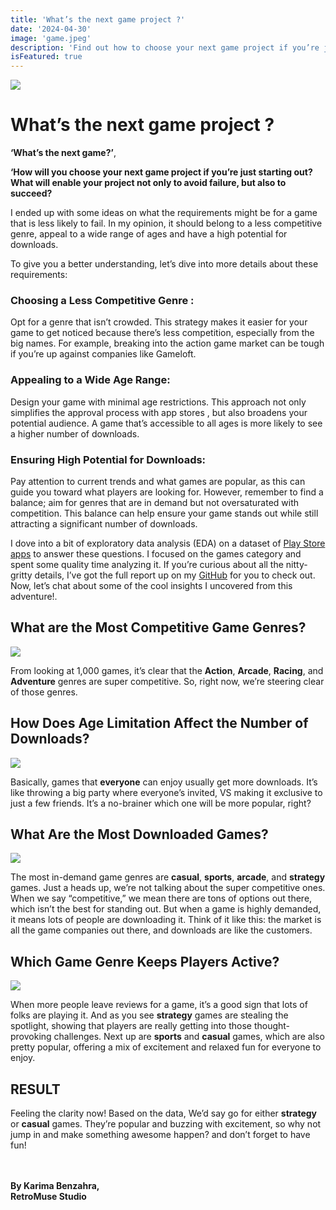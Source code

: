 ```yaml
---
title: 'What’s the next game project ?'
date: '2024-04-30'
image: 'game.jpeg'
description: 'Find out how to choose your next game project if you’re just starting out in the game industry as an employee or a freelancer'
isFeatured: true
---
```


![](https://33333.cdn.cke-cs.com/kSW7V9NHUXugvhoQeFaf/images/7152532dddf857663f801ec8d5f0faa6688d26be3d0734cb.webp)

# What’s the next game project ?

**‘What’s the next game?’**, 

**‘How will you choose your next game project if you’re just starting out? What will enable your project not only to avoid failure, but also to succeed?** 

I ended up with some ideas on what the requirements might be for a game that is less likely to fail. In my opinion, it should belong to a less competitive genre, appeal to a wide range of ages and have a high potential for downloads.

To give you a better understanding, let’s dive into more details about these requirements:


### **Choosing a Less Competitive Genre :**
Opt for a genre that isn’t crowded. This strategy makes it easier for your game to get noticed because there’s less competition, especially from the big names. For example, breaking into the action game market can be tough if you’re up against companies like Gameloft.


### **Appealing to a Wide Age Range:**
Design your game with minimal age restrictions. This approach not only simplifies the approval process with app stores , but also broadens your potential audience. A game that’s accessible to all ages is more likely to see a higher number of downloads.


### **Ensuring High Potential for Downloads:**
Pay attention to current trends and what games are popular, as this can guide you toward what players are looking for. However, remember to find a balance; aim for genres that are in demand but not oversaturated with competition. This balance can help ensure your game stands out while still attracting a significant number of downloads.


I dove into a bit of exploratory data analysis (EDA) on a dataset of [Play Store apps](https://www.kaggle.com/datasets/lava18/google-play-store-apps) to answer these questions. I focused on the games category and spent some quality time analyzing it. If you’re curious about all the nitty-gritty details, I’ve got the full report up on my [GitHub](https://github.com/kaGhimaa/Data-analysis-projects/tree/main/what's%20the%20next%20game) for you to check out. Now, let’s chat about some of the cool insights I uncovered from this adventure!.

## What are the Most Competitive Game Genres?

![](https://33333.cdn.cke-cs.com/kSW7V9NHUXugvhoQeFaf/images/29f7eda5506c5ba4741cc97dbfee60ea8e3fe879c9174f7a.webp)

From looking at 1,000 games, it’s clear that the **Action**, **Arcade**, **Racing**, and **Adventure** genres are super competitive. So, right now, we’re steering clear of those genres.




## How Does Age Limitation Affect the Number of Downloads?

![](https://33333.cdn.cke-cs.com/kSW7V9NHUXugvhoQeFaf/images/cebac3dc191cf225631fb8a4d7df226a6685ce505a5987dd.webp)

Basically, games that **everyone** can enjoy usually get more downloads. It’s like throwing a big party where everyone’s invited, VS making it exclusive to just a few friends. It’s a no-brainer which one will be more popular, right?




## What Are the Most Downloaded Games?

![](https://33333.cdn.cke-cs.com/kSW7V9NHUXugvhoQeFaf/images/91aba19b4bbbeb221081f915df45dc9a2638a1bc58659db3.webp)

The most in-demand game genres are **casual**, **sports**, **arcade**, and **strategy** games. Just a heads up, we’re not talking about the super competitive ones. When we say “competitive,” we mean there are tons of options out there, which isn’t the best for standing out. But when a game is highly demanded, it means lots of people are downloading it. Think of it like this: the market is all the game companies out there, and downloads are like the customers.




## Which Game Genre Keeps Players Active?

![](https://33333.cdn.cke-cs.com/kSW7V9NHUXugvhoQeFaf/images/2bd4340d007d1fba9d2eeb31fe7f4745e789351da1d1151b.webp)

When more people leave reviews for a game, it’s a good sign that lots of folks are playing it. And as you see **strategy** games are stealing the spotlight, showing that players are really getting into those thought-provoking challenges. Next up are **sports** and **casual** games, which are also pretty popular, offering a mix of excitement and relaxed fun for everyone to enjoy.



## RESULT

Feeling the clarity now! Based on the data, We’d say go for either **strategy** or **casual** games. They’re popular and buzzing with excitement, so why not jump in and make something awesome happen? and don’t forget to have fun!
 
\
\
**By Karima Benzahra,**\
**RetroMuse Studio**

